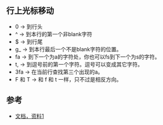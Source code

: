 ## 行上光标移动
* 0 → 到行头
* ^ → 到本行的第一个非blank字符
* $ → 到行尾
* g_ → 到本行最后一个不是blank字符的位置。
* fa → 到下一个为a的字符处，你也可以fs到下一个为s的字符。
* t, → 到逗号前的第一个字符。逗号可以变成其它字符。
* 3fa → 在当前行查找第三个出现的a。
* F 和 T → 和 f 和 t 一样，只不过是相反方向。

## 参考
* [文档，资料1](https://coolshell.cn/articles/5426.html)